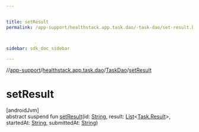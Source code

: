 ```yaml
---


title: setResult
permalink: /app-support/healthstack.app.task.dao/-task-dao/set-result.html



sidebar: sdk_doc_sidebar

---
```



//[app-support](/app-support.html)/[healthstack.app.task.dao](../index.html)/[TaskDao](index.html)/[setResult](set-result.html)



# setResult



[androidJvm]\
abstract suspend fun [setResult](set-result.html)(id: [String](https://kotlinlang.org/api/latest/jvm/stdlib/kotlin/-string/index.html), result: [List](https://kotlinlang.org/api/latest/jvm/stdlib/kotlin.collections/-list/index.html)&lt;[Task.Result](../../healthstack.app.task.entity/-task/-result/index.html)&gt;, startedAt: [String](https://kotlinlang.org/api/latest/jvm/stdlib/kotlin/-string/index.html), submittedAt: [String](https://kotlinlang.org/api/latest/jvm/stdlib/kotlin/-string/index.html))







